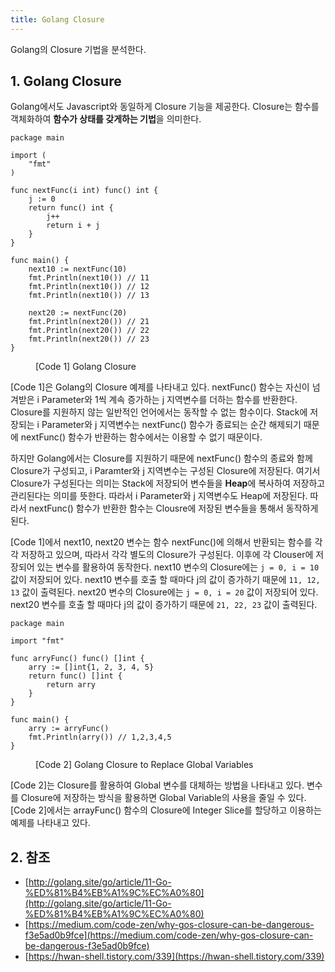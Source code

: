 ```yaml
---
title: Golang Closure
---
```


Golang의 Closure 기법을 분석한다.

## 1. Golang Closure

Golang에서도 Javascript와 동일하게 Closure 기능을 제공한다. Closure는 함수를 객체화하여 **함수가 상태를 갖게하는 기법**을 의미한다.

```golang {linenos=table, filename=test}
package main

import (
    "fmt"
)

func nextFunc(i int) func() int {
	j := 0
	return func() int {
		j++
		return i + j
	}
}

func main() {
	next10 := nextFunc(10)
	fmt.Println(next10()) // 11
	fmt.Println(next10()) // 12
	fmt.Println(next10()) // 13

	next20 := nextFunc(20)
	fmt.Println(next20()) // 21
	fmt.Println(next20()) // 22
	fmt.Println(next20()) // 23
}
```
<figure>
<figcaption class="caption">[Code 1] Golang Closure</figcaption>
</figure>

[Code 1]은 Golang의 Closure 예제를 나타내고 있다. nextFunc() 함수는 자신이 넘겨받은 i Parameter와 1씩 계속 증가하는 j 지역변수를 더하는 함수를 반환한다. Closure를 지원하지 않는 일반적인 언어에서는 동작할 수 없는 함수이다. Stack에 저장되는 i Parameter와 j 지역변수는 nextFunc() 함수가 종료되는 순간 해제되기 때문에 nextFunc() 함수가 반환하는 함수에서는 이용할 수 없기 때문이다.

하지만 Golang에서는 Closure를 지원하기 때문에 nextFunc() 함수의 종료와 함께 Closure가 구성되고, i Paramter와 j 지역변수는 구성된 Closure에 저장된다. 여기서 Closure가 구성된다는 의미는 Stack에 저장되어 변수들을 **Heap**에 복사하여 저장하고 관리된다는 의미를 뜻한다. 따라서 i Parameter와 j 지역변수도 Heap에 저장된다. 따라서 nextFunc() 함수가 반환한 함수는 Clousre에 저장된 변수들을 통해서 동작하게 된다.

[Code 1]에서 next10, next20 변수는 함수 nextFunc()에 의해서 반환되는 함수를 각각 저장하고 있으며, 따라서 각각 별도의 Closure가 구성된다. 이후에 각 Clouser에 저장되어 있는 변수를 활용하여 동작한다. next10 변수의 Closure에는 `j = 0, i = 10` 값이 저장되어 있다. next10 변수를 호출 할 때마다 j의 값이 증가하기 때문에 `11, 12, 13` 값이 출력된다. next20 변수의 Closure에는 `j = 0, i = 20` 값이 저장되어 있다. next20 변수를 호출 할 때마다 j의 값이 증가하기 때문에 `21, 22, 23` 값이 출력된다.

```golang {linenos=table}
package main

import "fmt"

func arryFunc() func() []int {
	arry := []int{1, 2, 3, 4, 5}
	return func() []int {
		return arry
	}
}

func main() {
	arry := arryFunc()
	fmt.Println(arry()) // 1,2,3,4,5
}
```
<figure>
<figcaption class="caption">[Code 2] Golang Closure to Replace Global Variables</figcaption>
</figure>

[Code 2]는 Closure를 활용하여 Global 변수를 대체하는 방법을 나타내고 있다. 변수를 Closure에 저장하는 방식을 활용하면 Global Variable의 사용을 줄일 수 있다. [Code 2]에서는 arrayFunc() 함수의 Closure에 Integer Slice를 할당하고 이용하는 예제를 나타내고 있다.

## 2. 참조

* [http://golang.site/go/article/11-Go-%ED%81%B4%EB%A1%9C%EC%A0%80](http://golang.site/go/article/11-Go-%ED%81%B4%EB%A1%9C%EC%A0%80)
* [https://medium.com/code-zen/why-gos-closure-can-be-dangerous-f3e5ad0b9fce](https://medium.com/code-zen/why-gos-closure-can-be-dangerous-f3e5ad0b9fce)
* [https://hwan-shell.tistory.com/339](https://hwan-shell.tistory.com/339)